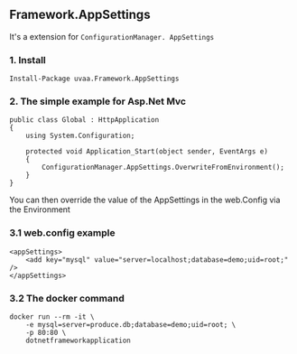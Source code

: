 ## Framework.AppSettings
It's a extension for `ConfigurationManager. AppSettings`

### 1. Install

    Install-Package uvaa.Framework.AppSettings

### 2. The simple example for Asp.Net Mvc
    public class Global : HttpApplication
    {
        using System.Configuration;

        protected void Application_Start(object sender, EventArgs e)
        {
            ConfigurationManager.AppSettings.OverwriteFromEnvironment();
        }
    }

You can then override the value of the AppSettings in the web.Config via the Environment

### 3.1 web.config example

    <appSettings>
        <add key="mysql" value="server=localhost;database=demo;uid=root;" />
    </appSettings>

### 3.2 The docker command

    docker run --rm -it \
        -e mysql=server=produce.db;database=demo;uid=root; \
        -p 80:80 \
        dotnetframeworkapplication